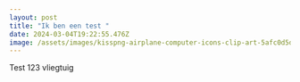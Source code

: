 ```yaml
---
layout: post
title: "Ik ben een test "
date: 2024-03-04T19:22:55.476Z
image: /assets/images/kisspng-airplane-computer-icons-clip-art-5afc0d5d96d538.1202764015264679336178.png
---
```

Test 123 vliegtuig
